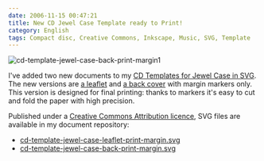 ```yaml
---
date: 2006-11-15 00:47:21
title: New CD Jewel Case Template ready to Print!
category: English
tags: Compact disc, Creative Commons, Inkscape, Music, SVG, Template
---
```


![cd-template-jewel-case-back-print-margin1](/uploads/2006/cd-template-jewel-case-back-print-margin1.png)

I've added two new documents to my [CD Templates for Jewel Case in SVG](https://kevin.deldycke.com/2006/09/cd-templates-for-jewel-case-in-svg/). The new versions are [a leaflet](https://kevin.deldycke.com/documents/cd-template-jewel-case-leaflet-print-margin.svg) and [a back cover](https://kevin.deldycke.com/documents/cd-template-jewel-case-back-print-margin.svg) with margin markers only. This version is designed for final printing: thanks to markers it's easy to cut and fold the paper with high precision.

Published under a [Creative Commons Attribution licence](https://creativecommons.org/licenses/by/2.5/), SVG files are available in my document repository:

  * [cd-template-jewel-case-leaflet-print-margin.svg](https://kevin.deldycke.com/documents/cd-template-jewel-case-leaflet-print-margin.svg)
  * [cd-template-jewel-case-back-print-margin.svg](https://kevin.deldycke.com/documents/cd-template-jewel-case-back-print-margin.svg)
